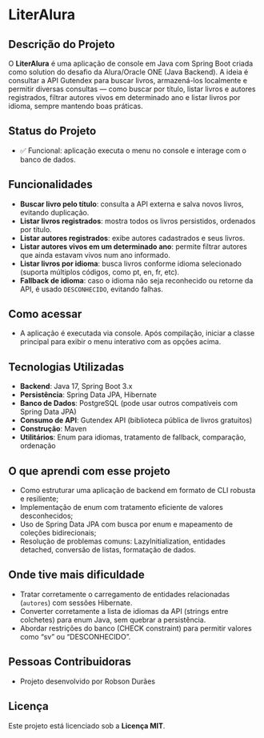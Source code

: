 # LiterAlura

## Descrição do Projeto

O **LiterAlura** é uma aplicação de console em Java com Spring Boot criada como solution do desafio da Alura/Oracle ONE (Java Backend). A ideia é consultar a API Gutendex para buscar livros, armazená-los localmente e permitir diversas consultas — como buscar por título, listar livros e autores registrados, filtrar autores vivos em determinado ano e listar livros por idioma, sempre mantendo boas práticas.

## Status do Projeto

- ✅ Funcional: aplicação executa o menu no console e interage com o banco de dados.

## Funcionalidades

- **Buscar livro pelo título**: consulta a API externa e salva novos livros, evitando duplicação.
- **Listar livros registrados**: mostra todos os livros persistidos, ordenados por título.
- **Listar autores registrados**: exibe autores cadastrados e seus livros.
- **Listar autores vivos em um determinado ano**: permite filtrar autores que ainda estavam vivos num ano informado.
- **Listar livros por idioma**: busca livros conforme idioma selecionado (suporta múltiplos códigos, como pt, en, fr, etc).
- **Fallback de idioma**: caso o idioma não seja reconhecido ou retorne da API, é usado `DESCONHECIDO`, evitando falhas.

## Como acessar

- A aplicação é executada via console. Após compilação, iniciar a classe principal para exibir o menu interativo com as opções acima.

## Tecnologias Utilizadas

- **Backend**: Java 17, Spring Boot 3.x  
- **Persistência**: Spring Data JPA, Hibernate  
- **Banco de Dados**: PostgreSQL (pode usar outros compatíveis com Spring Data JPA)  
- **Consumo de API**: Gutendex API (biblioteca pública de livros gratuitos)  
- **Construção**: Maven  
- **Utilitários**: Enum para idiomas, tratamento de fallback, comparação, ordenação

## O que aprendi com esse projeto

- Como estruturar uma aplicação de backend em formato de CLI robusta e resiliente;  
- Implementação de enum com tratamento eficiente de valores desconhecidos;  
- Uso de Spring Data JPA com busca por enum e mapeamento de coleções bidirecionais;  
- Resolução de problemas comuns: LazyInitialization, entidades detached, conversão de listas, formatação de dados.

## Onde tive mais dificuldade

- Tratar corretamente o carregamento de entidades relacionadas (`autores`) com sessões Hibernate.  
- Converter corretamente a lista de idiomas da API (strings entre colchetes) para enum Java, sem quebrar a persistência.  
- Abordar restrições do banco (CHECK constraint) para permitir valores como “sv” ou “DESCONHECIDO”.

## Pessoas Contribuidoras

- Projeto desenvolvido por Robson Durães

## Licença

Este projeto está licenciado sob a **Licença MIT**.
